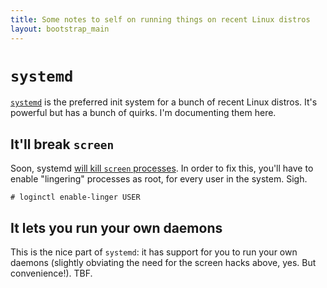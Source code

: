 ```yaml
---
title: Some notes to self on running things on recent Linux distros
layout: bootstrap_main
---
```


# `systemd`

[`systemd`](https://www.freedesktop.org/wiki/Software/systemd/) is the
preferred init system for a bunch of recent Linux distros. It's
powerful but has a bunch of quirks. I'm documenting them here.

## It'll break `screen`

Soon, systemd [will kill `screen` processes](). In order to fix this,
you'll have to enable "lingering" processes as root, for every user in
the system. Sigh.

```
# loginctl enable-linger USER
```

## It lets you run your own daemons

This is the nice part of `systemd`: it has support for you to run your
own daemons (slightly obviating the need for the screen hacks above,
yes. But convenience!). TBF.
